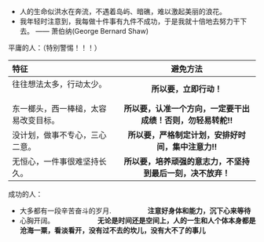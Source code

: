 - 人的生命似洪水在奔流，不遇着岛屿、暗礁，难以激起美丽的浪花。
- 我年轻时注意到，我每做十件事有九件不成功，于是我就十倍地去努力干下去。 —— 萧伯纳(George Bernard Shaw)

平庸的人：（特别警惕！！！）

| 特征    |   避免方法      | 
| :------ | :-------:       | 
|  往往想法太多，行动太少。 　　　　　　|  **所以要，立即行动！**                                        |
|  东一榔头，西一棒槌，太容易改变目标。 |  **所以要，认准一个方向，一定要干出成绩！否则，勿轻易转舵!!**  |
|  没计划，做事不专心，三心二意。       |  **所以要，严格制定计划，安排好时间，集中注意力!!**            |
|  无恒心，一件事很难坚持长久。         |  **所以要，培养顽强的意志力，不坚持到最后一刻，决不放弃！**    |

成功的人：
- 大多都有一段辛苦奋斗的岁月.  　　　　　**注意好身体和能力，沉下心来等待**
- 心胸开阔。 　　　　　　**无论是时间还是空间上，人的一生和人个体本身都是沧海一粟，看淡看开，没有过不去的坎儿，没有大不了的事儿**

